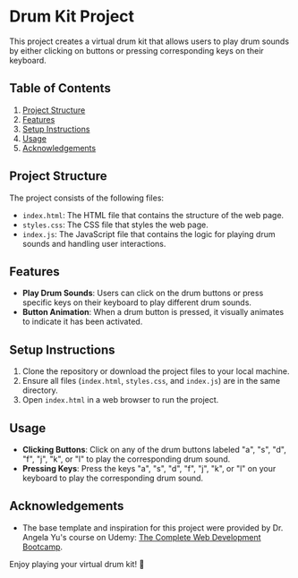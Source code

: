 # Drum Kit Project

This project creates a virtual drum kit that allows users to play drum sounds by either clicking on buttons or pressing corresponding keys on their keyboard.

## Table of Contents

1. [Project Structure](#project-structure)
2. [Features](#features)
3. [Setup Instructions](#setup-instructions)
4. [Usage](#usage)
5. [Acknowledgements](#acknowledgements)

## Project Structure

The project consists of the following files:

- `index.html`: The HTML file that contains the structure of the web page.
- `styles.css`: The CSS file that styles the web page.
- `index.js`: The JavaScript file that contains the logic for playing drum sounds and handling user interactions.

## Features

- **Play Drum Sounds**: Users can click on the drum buttons or press specific keys on their keyboard to play different drum sounds.
- **Button Animation**: When a drum button is pressed, it visually animates to indicate it has been activated.

## Setup Instructions

1. Clone the repository or download the project files to your local machine.
2. Ensure all files (`index.html`, `styles.css`, and `index.js`) are in the same directory.
3. Open `index.html` in a web browser to run the project.

## Usage

- **Clicking Buttons**: Click on any of the drum buttons labeled "a", "s", "d", "f", "j", "k", or "l" to play the corresponding drum sound.
- **Pressing Keys**: Press the keys "a", "s", "d", "f", "j", "k", or "l" on your keyboard to play the corresponding drum sound.

## Acknowledgements

- The base template and inspiration for this project were provided by Dr. Angela Yu's course on Udemy: [The Complete Web Development Bootcamp](https://www.udemy.com/course/the-complete-web-development-bootcamp/).

Enjoy playing your virtual drum kit! 🥁

